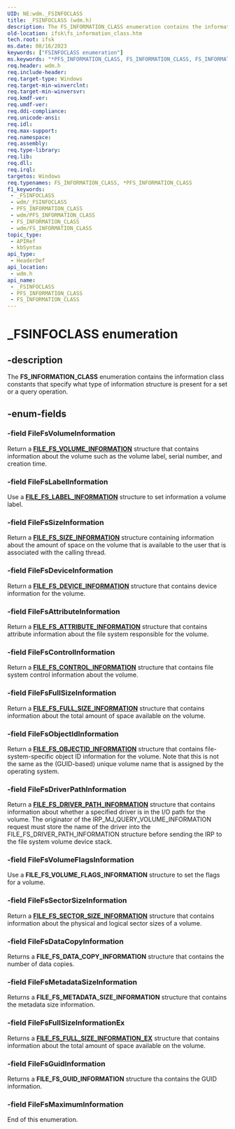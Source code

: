 ```yaml
---
UID: NE:wdm._FSINFOCLASS
title: _FSINFOCLASS (wdm.h)
description: The FS_INFORMATION_CLASS enumeration contains the information class constants that specify what type of information structure is present for a set or a query operation.
old-location: ifsk\fs_information_class.htm
tech.root: ifsk
ms.date: 08/16/2023
keywords: ["FSINFOCLASS enumeration"]
ms.keywords: "*PFS_INFORMATION_CLASS, FS_INFORMATION_CLASS, FS_INFORMATION_CLASS enumeration [Installable File System Drivers], FileFsAttributeInformation, FileFsControlInformation, FileFsDeviceInformation, FileFsDriverPathInformation, FileFsFullSizeInformation, FileFsLabelInformation, FileFsObjectIdInformation, FileFsSectorSizeInformation, FileFsSizeInformation, FileFsVolumeFlagsInformation, FileFsVolumeInformation, _FSINFOCLASS, ifsk.fs_information_class, wdm/FS_INFORMATION_CLASS, wdm/FileFsAttributeInformation, wdm/FileFsControlInformation, wdm/FileFsDeviceInformation, wdm/FileFsDriverPathInformation, wdm/FileFsFullSizeInformation, wdm/FileFsLabelInformation, wdm/FileFsObjectIdInformation, wdm/FileFsSectorSizeInformation, wdm/FileFsSizeInformation, wdm/FileFsVolumeFlagsInformation, wdm/FileFsVolumeInformation"
req.header: wdm.h
req.include-header: 
req.target-type: Windows
req.target-min-winverclnt: 
req.target-min-winversvr: 
req.kmdf-ver: 
req.umdf-ver: 
req.ddi-compliance: 
req.unicode-ansi: 
req.idl: 
req.max-support: 
req.namespace: 
req.assembly: 
req.type-library: 
req.lib: 
req.dll: 
req.irql: 
targetos: Windows
req.typenames: FS_INFORMATION_CLASS, *PFS_INFORMATION_CLASS
f1_keywords:
 - _FSINFOCLASS
 - wdm/_FSINFOCLASS
 - PFS_INFORMATION_CLASS
 - wdm/PFS_INFORMATION_CLASS
 - FS_INFORMATION_CLASS
 - wdm/FS_INFORMATION_CLASS
topic_type:
 - APIRef
 - kbSyntax
api_type:
 - HeaderDef
api_location:
 - wdm.h
api_name:
 - _FSINFOCLASS
 - PFS_INFORMATION_CLASS
 - FS_INFORMATION_CLASS
---
```


# _FSINFOCLASS enumeration

## -description

   The **FS_INFORMATION_CLASS** enumeration contains the information class constants that specify what type of information structure is present for a set or a query operation.

## -enum-fields

### -field FileFsVolumeInformation

Return a [**FILE_FS_VOLUME_INFORMATION**](/windows-hardware/drivers/ddi/ntddk/ns-ntddk-_file_fs_volume_information) structure that contains information about the volume such as the volume label, serial number, and creation time.

### -field FileFsLabelInformation

Use a [**FILE_FS_LABEL_INFORMATION**](/windows-hardware/drivers/ddi/ntddk/ns-ntddk-_file_fs_label_information) structure to set information a volume label.

### -field FileFsSizeInformation

Return a [**FILE_FS_SIZE_INFORMATION**](/windows-hardware/drivers/ddi/ntddk/ns-ntddk-_file_fs_size_information) structure containing information about the amount of space on the volume that is available to the user that is associated with the calling thread.

### -field FileFsDeviceInformation

Return a [**FILE_FS_DEVICE_INFORMATION**](/windows-hardware/drivers/ddi/wdm/ns-wdm-_file_fs_device_information) structure that contains device information for the volume.

### -field FileFsAttributeInformation

Return a [**FILE_FS_ATTRIBUTE_INFORMATION**](/windows-hardware/drivers/ddi/ntifs/ns-ntifs-_file_fs_attribute_information) structure that contains attribute information about the file system responsible for the volume.

### -field FileFsControlInformation

Return a [**FILE_FS_CONTROL_INFORMATION**](/windows-hardware/drivers/ddi/ntifs/ns-ntifs-_file_fs_control_information) structure that contains file system control information about the volume.

### -field FileFsFullSizeInformation

Return a [**FILE_FS_FULL_SIZE_INFORMATION**](/windows-hardware/drivers/ddi/ntddk/ns-ntddk-_file_fs_full_size_information) structure that contains information about the total amount of space available on the volume.

### -field FileFsObjectIdInformation

Return a [**FILE_FS_OBJECTID_INFORMATION**](/windows-hardware/drivers/ddi/ntddk/ns-ntddk-_file_fs_objectid_information) structure that contains file-system-specific object ID information for the volume. Note that this is not the same as the (GUID-based) unique volume name that is assigned by the operating system.

### -field FileFsDriverPathInformation

Return a [**FILE_FS_DRIVER_PATH_INFORMATION**](/windows-hardware/drivers/ddi/ntifs/ns-ntifs-_file_fs_driver_path_information) structure that contains information about whether a specified driver is in the I/O path for the volume. The originator of the IRP_MJ_QUERY_VOLUME_INFORMATION request must store the name of the driver into the FILE_FS_DRIVER_PATH_INFORMATION structure before sending the IRP to the file system volume device stack.

### -field FileFsVolumeFlagsInformation

Use a **FILE_FS_VOLUME_FLAGS_INFORMATION** structure to set the flags for a volume.

### -field FileFsSectorSizeInformation

Return a [**FILE_FS_SECTOR_SIZE_INFORMATION**](/windows-hardware/drivers/ddi/ntddk/ns-ntddk-_file_fs_sector_size_information) structure that contains information about the physical and logical sector sizes of a volume.

### -field FileFsDataCopyInformation

Returns a **FILE_FS_DATA_COPY_INFORMATION** structure that contains the number of data copies.

### -field FileFsMetadataSizeInformation

Returns a **FILE_FS_METADATA_SIZE_INFORMATION** structure that contains the metadata size information.

### -field FileFsFullSizeInformationEx

Returns a [**FILE_FS_FULL_SIZE_INFORMATION_EX**](../ntddk/ns-ntddk-_file_fs_full_size_information_ex.md) structure that contains information about the total amount of space available on the volume.

### -field FileFsGuidInformation

Returns a **FILE_FS_GUID_INFORMATION** structure tha contains the GUID information.

### -field FileFsMaximumInformation

End of this enumeration.
